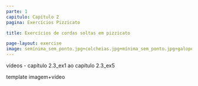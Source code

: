 ```yaml
---
parte: 1
capitulo: Capítulo 2
pagina: Exercícios Pizzicato

title: Exercícios de cordas soltas em pizzicato

page-layout: exercise
image: semínima_sem_ponto.jpg+colcheias.jpg+mínima_sem_ponto.jpg+galope_e_colcheia.jpg+1pulsacao.jpg+2pulsaçoes.jpg
---
```


vídeos - capítulo 2.3_ex1 ao capítulo 2.3_ex5

template  imagem+vídeo
